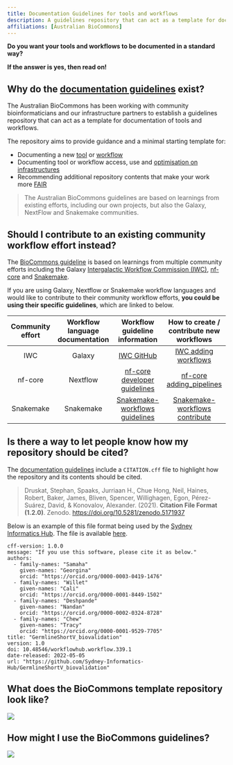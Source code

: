 ```yaml
---
title: Documentation Guidelines for tools and workflows
description: A guidelines repository that can act as a template for documentation of tools and workflows
affiliations: [Australian BioCommons]
---
```


**Do you want your tools and workflows to be documented in a standard way?**

**If the answer is yes, then read on!**

## Why do the [documentation guidelines](https://github.com/AustralianBioCommons/doc_guidelines) exist?

The Australian BioCommons has been working with community bioinformaticians and our infrastructure partners to establish a guidelines repository that can act as a template for documentation of tools and workflows.

The repository aims to provide guidance and a minimal starting template for:

- Documenting a new [tool](https://github.com/AustralianBioCommons/doc_guidelines/blob/master/tools.md) or [workflow](https://github.com/AustralianBioCommons/doc_guidelines/blob/master/workflows.md)
- Documenting tool or workflow access, use and [optimisation on infrastructures](https://github.com/AustralianBioCommons/doc_guidelines/blob/master/infrastructure_optimisation.md)
- Recommending additional repository contents that make your work more [FAIR](https://www.go-fair.org/fair-principles/)

>The Australian BioCommons guidelines are based on learnings from existing efforts, including our own projects, but also the Galaxy, NextFlow and Snakemake communities.

## Should I contribute to an existing community workflow effort instead?

The [BioCommons guideline](https://github.com/AustralianBioCommons/doc_guidelines) is based on learnings from multiple community efforts including the Galaxy [Intergalactic Workflow Commission (IWC)](https://github.com/galaxyproject/iwc), [nf-core](https://nf-co.re/) and [Snakemake](https://github.com/snakemake-workflows).

If you are using Galaxy, Nextflow or Snakemake workflow languages and would like to contribute to their community workflow efforts, **you could be using their specific guidelines**, which are linked to below.

| Community effort | Workflow language documentation | Workflow guideline information | How to create / contribute new workflows |
|:----:|:----:|:----:|:----:|
|IWC | Galaxy |[IWC GitHub](https://github.com/galaxyproject/iwc/blob/main/workflows/README.md#workflows)|[IWC adding workflows](https://github.com/galaxyproject/iwc/blob/main/workflows/README.md#adding-workflows)|
|nf-core | Nextflow |[nf-core developer guidelines](https://nf-co.re/developers/guidelines)|[nf-core adding_pipelines](https://nf-co.re/developers/adding_pipelines)|
|Snakemake | Snakemake |[Snakemake-workflows guidelines](https://github.com/snakemake-workflows/docs#guidelines)|[Snakemake-workflows contribute](https://github.com/snakemake-workflows/docs#contribute)|

## Is there a way to let people know how my repository should be cited?

The [documentation guidelines](https://github.com/AustralianBioCommons/doc_guidelines) include a `CITATION.cff` file to highlight 
how the repository and its contents should be cited. 

> Druskat, Stephan, Spaaks, Jurriaan H., Chue Hong, Neil, Haines, Robert, Baker, James, Bliven, Spencer, Willighagen, Egon, Pérez-Suárez, David, & Konovalov, Alexander. (2021). **Citation File Format (1.2.0)**. Zenodo. https://doi.org/10.5281/zenodo.5171937

Below is an example of this file format being used by the [Sydney Informatics Hub](https://www.sydney.edu.au/research/facilities/sydney-informatics-hub.html). 
The file is available [here](https://github.com/Sydney-Informatics-Hub/GermlineShortV_biovalidation/blob/main/CITATION.cff).

```
cff-version: 1.0.0
message: "If you use this software, please cite it as below."
authors:
  - family-names: "Samaha"
    given-names: "Georgina"
    orcid: "https://orcid.org/0000-0003-0419-1476"
  - family-names: "Willet"
    given-names: "Cali"
    orcid: "https://orcid.org/0000-0001-8449-1502"
  - family-names: "Deshpande"
    given-names: "Nandan"
    orcid: "https://orcid.org/0000-0002-0324-8728"
  - family-names: "Chew"
    given-names: "Tracy"
    orcid: "https://orcid.org/0000-0001-9529-7705"
title: "GermlineShortV_biovalidation"
version: 1.0
doi: 10.48546/workflowhub.workflow.339.1
date-released: 2022-05-05
url: "https://github.com/Sydney-Informatics-Hub/GermlineShortV_biovalidation"
```

## What does the BioCommons template repository look like?

![](images/example_structure.png)


## How might I use the BioCommons guidelines?

![](images/example_uses_1.png)

